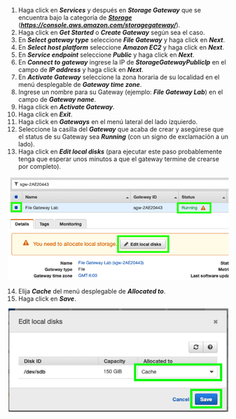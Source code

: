 1. Haga click en **_Services_** y después en **_Storage Gateway_** que se encuentra bajo la categoría de [**_Storage_**](https://console.aws.amazon.com/storagegateway/) (**_https://console.aws.amazon.com/storagegateway/_**).
2. Haga click en **_Get Started_** o **_Create Gateway_** según sea el caso.
3. En **_Select gateway type_** seleccione **_File Gateway_** y haga click en **_Next_**.
4. En **_Select host platform_** seleccione **_Amazon EC2_** y haga click en **_Next_**.
5. En **_Service endpoint_** seleccione **_Public_** y haga click en **_Next_**.
6. En **_Connect to gateway_** ingrese la IP de **_StorageGatewayPublicIp_** en el campo de **_IP address_** y haga click en **_Next_**.
7. En **_Activate Gateway_** seleccione la zona horaria de su localidad en el menú desplegable de **_Gateway time zone_**.
8. Ingrese un nombre para su Gateway (ejemplo: **_File Gateway Lab_**) en el campo de **_Gateway name_**.
9. Haga click en **_Activate Gateway_**.
10. Haga click en **_Exit_**.
11. Haga click en **_Gateways_** en el menú lateral del lado izquierdo.
12. Seleccione la casilla del **_Gateway_** que acaba de crear y asegúrese que el status de su Gateway sea **_Running_** (con un signo de exclamación a un lado).
13.	Haga click en **_Edit local disks_** (para ejecutar este paso probablemente tenga que esperar unos minutos a que el gateway termine de crearse por completo).

![Edit local disks](images/editlocaldisks.png)

14.	Elija **_Cache_** del menú desplegable de **_Allocated to_**.
15.	Haga click en **_Save_**.

![Cache](images/cache.png)